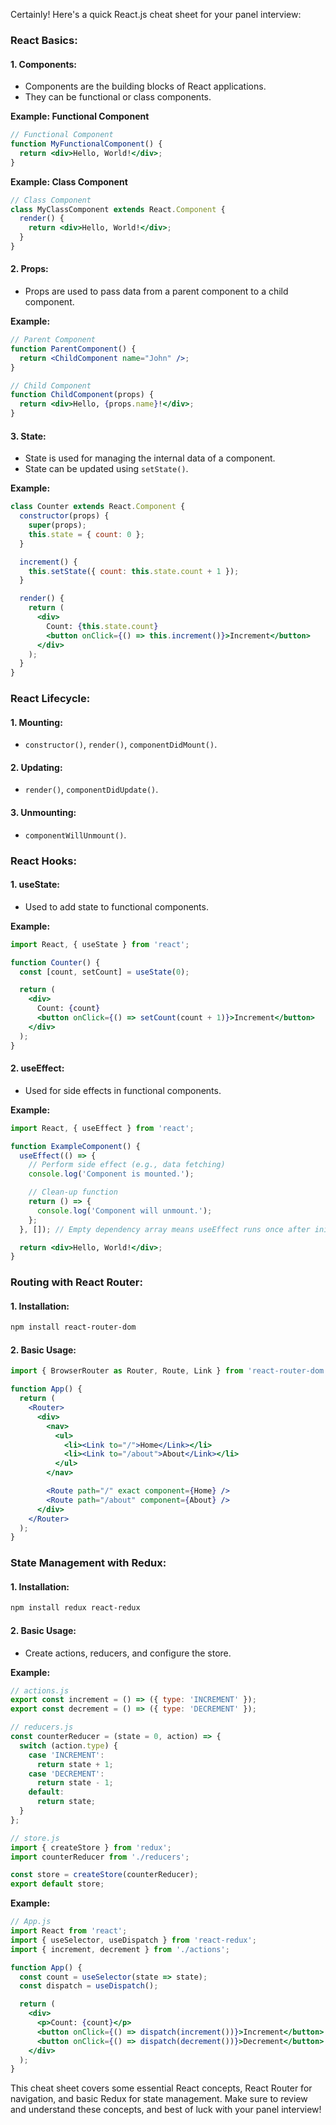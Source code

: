 Certainly! Here's a quick React.js cheat sheet for your panel interview:

### **React Basics:**

#### **1. Components:**
- Components are the building blocks of React applications.
- They can be functional or class components.

**Example: Functional Component**
```jsx
// Functional Component
function MyFunctionalComponent() {
  return <div>Hello, World!</div>;
}
```

**Example: Class Component**
```jsx
// Class Component
class MyClassComponent extends React.Component {
  render() {
    return <div>Hello, World!</div>;
  }
}
```

#### **2. Props:**
- Props are used to pass data from a parent component to a child component.

**Example:**
```jsx
// Parent Component
function ParentComponent() {
  return <ChildComponent name="John" />;
}

// Child Component
function ChildComponent(props) {
  return <div>Hello, {props.name}!</div>;
}
```

#### **3. State:**
- State is used for managing the internal data of a component.
- State can be updated using `setState()`.

**Example:**
```jsx
class Counter extends React.Component {
  constructor(props) {
    super(props);
    this.state = { count: 0 };
  }

  increment() {
    this.setState({ count: this.state.count + 1 });
  }

  render() {
    return (
      <div>
        Count: {this.state.count}
        <button onClick={() => this.increment()}>Increment</button>
      </div>
    );
  }
}
```

### **React Lifecycle:**

#### **1. Mounting:**
- `constructor()`, `render()`, `componentDidMount()`.

#### **2. Updating:**
- `render()`, `componentDidUpdate()`.

#### **3. Unmounting:**
- `componentWillUnmount()`.

### **React Hooks:**

#### **1. useState:**
- Used to add state to functional components.

**Example:**
```jsx
import React, { useState } from 'react';

function Counter() {
  const [count, setCount] = useState(0);

  return (
    <div>
      Count: {count}
      <button onClick={() => setCount(count + 1)}>Increment</button>
    </div>
  );
}
```

#### **2. useEffect:**
- Used for side effects in functional components.

**Example:**
```jsx
import React, { useEffect } from 'react';

function ExampleComponent() {
  useEffect(() => {
    // Perform side effect (e.g., data fetching)
    console.log('Component is mounted.');

    // Clean-up function
    return () => {
      console.log('Component will unmount.');
    };
  }, []); // Empty dependency array means useEffect runs once after initial render

  return <div>Hello, World!</div>;
}
```

### **Routing with React Router:**

#### **1. Installation:**
```bash
npm install react-router-dom
```

#### **2. Basic Usage:**
```jsx
import { BrowserRouter as Router, Route, Link } from 'react-router-dom';

function App() {
  return (
    <Router>
      <div>
        <nav>
          <ul>
            <li><Link to="/">Home</Link></li>
            <li><Link to="/about">About</Link></li>
          </ul>
        </nav>

        <Route path="/" exact component={Home} />
        <Route path="/about" component={About} />
      </div>
    </Router>
  );
}
```

### **State Management with Redux:**

#### **1. Installation:**
```bash
npm install redux react-redux
```

#### **2. Basic Usage:**
- Create actions, reducers, and configure the store.

**Example:**
```jsx
// actions.js
export const increment = () => ({ type: 'INCREMENT' });
export const decrement = () => ({ type: 'DECREMENT' });

// reducers.js
const counterReducer = (state = 0, action) => {
  switch (action.type) {
    case 'INCREMENT':
      return state + 1;
    case 'DECREMENT':
      return state - 1;
    default:
      return state;
  }
};

// store.js
import { createStore } from 'redux';
import counterReducer from './reducers';

const store = createStore(counterReducer);
export default store;
```

**Example:**
```jsx
// App.js
import React from 'react';
import { useSelector, useDispatch } from 'react-redux';
import { increment, decrement } from './actions';

function App() {
  const count = useSelector(state => state);
  const dispatch = useDispatch();

  return (
    <div>
      <p>Count: {count}</p>
      <button onClick={() => dispatch(increment())}>Increment</button>
      <button onClick={() => dispatch(decrement())}>Decrement</button>
    </div>
  );
}
```

This cheat sheet covers some essential React concepts, React Router for navigation, and basic Redux for state management. Make sure to review and understand these concepts, and best of luck with your panel interview!